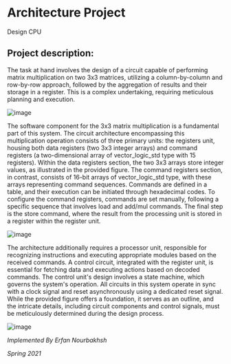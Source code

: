 # Architecture Project
 
Design CPU

## Project description:

The task at hand involves the design of a circuit capable of performing matrix multiplication on two 3x3 matrices, utilizing a column-by-column and row-by-row approach, followed by the aggregation of results and their storage in a register. This is a complex undertaking, requiring meticulous planning and execution.

![image](https://github.com/Erfan2001/Architecture_Project/assets/69463039/93c8c1b2-2d06-459e-946c-7d3d0410a45b)

The software component for the 3x3 matrix multiplication is a fundamental part of this system. The circuit architecture encompassing this multiplication operation consists of three primary units: the registers unit, housing both data registers (two 3x3 integer arrays) and command registers (a two-dimensional array of vector_logic_std type with 15 registers). Within the data registers section, the two 3x3 arrays store integer values, as illustrated in the provided figure. The command registers section, in contrast, consists of 16-bit arrays of vector_logic_std type, with these arrays representing command sequences. Commands are defined in a table, and their execution can be initiated through hexadecimal codes. To configure the command registers, commands are set manually, following a specific sequence that involves load and add/mul commands. The final step is the store command, where the result from the processing unit is stored in a register within the register unit.

![image](https://github.com/Erfan2001/Architecture_Project/assets/69463039/567ef003-9cdb-4a55-9931-377300a515a0)

The architecture additionally requires a processor unit, responsible for recognizing instructions and executing appropriate modules based on the received commands. A control circuit, integrated with the register unit, is essential for fetching data and executing actions based on decoded commands. The control unit's design involves a state machine, which governs the system's operation. All circuits in this system operate in sync with a clock signal and reset asynchronously using a dedicated reset signal. While the provided figure offers a foundation, it serves as an outline, and the intricate details, including circuit components and control signals, must be meticulously determined during the design process.

![image](https://github.com/Erfan2001/Architecture_Project/assets/69463039/7ea787d0-4c5b-4952-b38e-3b42c043b31f)


 *Implemented By Erfan Nourbakhsh*
 
 *Spring 2021*
